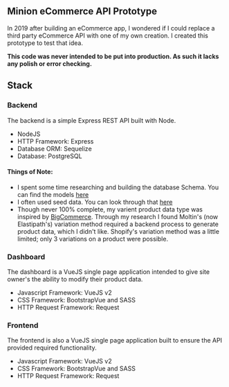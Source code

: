 ## Minion eCommerce API Prototype

In 2019 after building an eCommerce app, I wondered if I could replace a third party eCommerce API with one of my own creation. I created this prototype to test that idea.

**This code was never intended to be put into production. As such it lacks any polish or error checking.**

## Stack

### Backend

The backend is a simple Express REST API built with Node.

-   NodeJS
-   HTTP Framework: Express
-   Database ORM: Sequelize
-   Database: PostgreSQL

#### Things of Note:

-   I spent some time researching and building the database Schema. You can find the models [here](https://github.com/BenSaus/Minion-Prototype/tree/master/backend/models)
-   I often used seed data. You can look through that [here](https://github.com/BenSaus/Minion-Prototype/tree/master/backend/seeders)
-   Though never 100% complete, my varient product data type was inspired by [BigCommerce](https://developer.bigcommerce.com/api-reference/store-management/catalog/product-variants/createvariant). Through my research I found Moltin's (now Elastipath's) variation method required a backend process to generate product data, which I didn't like. Shopify's variation method was a little limited; only 3 variations on a product were possible.

### Dashboard

The dashboard is a VueJS single page application intended to give site owner's the ability to modify their product data.

-   Javascript Framework: VueJS v2
-   CSS Framework: BootstrapVue and SASS
-   HTTP Request Framework: Request

### Frontend

The frontend is also a VueJS single page application built to ensure the API provided required functionality.

-   Javascript Framework: VueJS v2
-   CSS Framework: BootstrapVue and SASS
-   HTTP Request Framework: Request
